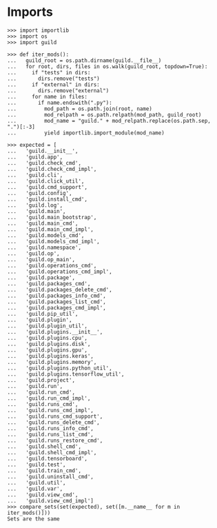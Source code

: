 # Imports

    >>> import importlib
    >>> import os
    >>> import guild

    >>> def iter_mods():
    ...   guild_root = os.path.dirname(guild.__file__)
    ...   for root, dirs, files in os.walk(guild_root, topdown=True):
    ...     if "tests" in dirs:
    ...       dirs.remove("tests")
    ...     if "external" in dirs:
    ...       dirs.remove("external")
    ...     for name in files:
    ...       if name.endswith(".py"):
    ...         mod_path = os.path.join(root, name)
    ...         mod_relpath = os.path.relpath(mod_path, guild_root)
    ...         mod_name = "guild." + mod_relpath.replace(os.path.sep, ".")[:-3]
    ...         yield importlib.import_module(mod_name)

    >>> expected = [
    ...   'guild.__init__',
    ...   'guild.app',
    ...   'guild.check_cmd',
    ...   'guild.check_cmd_impl',
    ...   'guild.cli',
    ...   'guild.click_util',
    ...   'guild.cmd_support',
    ...   'guild.config',
    ...   'guild.install_cmd',
    ...   'guild.log',
    ...   'guild.main',
    ...   'guild.main_bootstrap',
    ...   'guild.main_cmd',
    ...   'guild.main_cmd_impl',
    ...   'guild.models_cmd',
    ...   'guild.models_cmd_impl',
    ...   'guild.namespace',
    ...   'guild.op',
    ...   'guild.op_main',
    ...   'guild.operations_cmd',
    ...   'guild.operations_cmd_impl',
    ...   'guild.package',
    ...   'guild.packages_cmd',
    ...   'guild.packages_delete_cmd',
    ...   'guild.packages_info_cmd',
    ...   'guild.packages_list_cmd',
    ...   'guild.packages_cmd_impl',
    ...   'guild.pip_util',
    ...   'guild.plugin',
    ...   'guild.plugin_util',
    ...   'guild.plugins.__init__',
    ...   'guild.plugins.cpu',
    ...   'guild.plugins.disk',
    ...   'guild.plugins.gpu',
    ...   'guild.plugins.keras',
    ...   'guild.plugins.memory',
    ...   'guild.plugins.python_util',
    ...   'guild.plugins.tensorflow_util',
    ...   'guild.project',
    ...   'guild.run',
    ...   'guild.run_cmd',
    ...   'guild.run_cmd_impl',
    ...   'guild.runs_cmd',
    ...   'guild.runs_cmd_impl',
    ...   'guild.runs_cmd_support',
    ...   'guild.runs_delete_cmd',
    ...   'guild.runs_info_cmd',
    ...   'guild.runs_list_cmd',
    ...   'guild.runs_restore_cmd',
    ...   'guild.shell_cmd',
    ...   'guild.shell_cmd_impl',
    ...   'guild.tensorboard',
    ...   'guild.test',
    ...   'guild.train_cmd',
    ...   'guild.uninstall_cmd',
    ...   'guild.util',
    ...   'guild.var',
    ...   'guild.view_cmd',
    ...   'guild.view_cmd_impl']
    >>> compare_sets(set(expected), set([m.__name__ for m in iter_mods()]))
    Sets are the same
